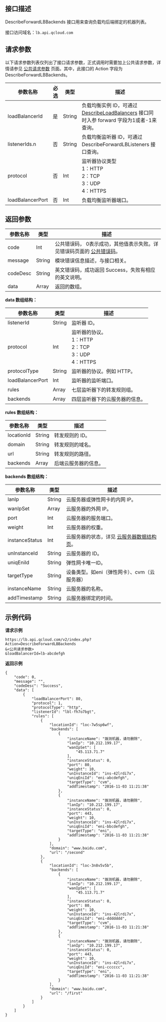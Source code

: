 ## 接口描述
DescribeForwardLBBackends 接口用来查询负载均后端绑定的机器列表。

接口访问域名：`lb.api.qcloud.com`

## 请求参数
以下请求参数列表仅列出了接口请求参数，正式调用时需要加上公共请求参数，详情请参见 [公共请求参数](https://cloud.tencent.com/document/api/214/11594) 页面。其中，此接口的 Action 字段为 DescribeForwardLBBackends。

|参数名称|必选|类型|描述|	 
|----------|------|------|----|
|loadBalancerId|是|String|负载均衡实例 ID，可通过 <a href="https://cloud.tencent.com/document/api/214/1261" title="DescribeLoadBalancers">DescribeLoadBalancers</a> 接口同时入参 forward 字段为1或者-1来查询。|
|listenerIds.n|否|String|负载均衡监听器 ID，可通过 DescribeForwardLBListeners 接口查询。|
|protocol|否|Int|监听器协议类型<br>1：HTTP<br>2：TCP<br>3：UDP<br>4：HTTPS |
|loadBalancerPort|否|Int|负载均衡监听器端口。|

## 返回参数


|参数名称|类型|描述|
|-------|---|---------------|
|code|Int|公共错误码， 0表示成功，其他值表示失败。详见错误码页面的 [公共错误码](https://cloud.tencent.com/document/api/214/11602)。|
|message|String|模块错误信息描述，与接口相关。|
|codeDesc|String|英文错误码，成功返回 Success，失败有相应的英文说明。|
|data|Array|返回的数组。|

**data 数组结构：**

|参数名称|类型|描述|
|-------|---|---------------|
|listenerId|String|监听器 ID。|
|protocol|Int|监听器的协议。<br>1：HTTP<br>2：TCP<br>3：UDP<br>4：HTTPS|
|protocolType|String|监听器的协议。例如 HTTP。|
|loadBalancerPort|Int|监听器的监听端口。|
|rules|Array|七层监听器下的转发规则组。|
|backends|Array|四层监听器下的云服务器的信息。|

**rules 数组结构：**

|参数名称|类型|描述|
|-------|---|---------------|
|locationId|String|转发规则的 ID。|
|domain|String|转发规则的域名。|
|url|String|转发规则的路径。|
|backends|Array|后端云服务器的信息。|

**backends 数组结构：**

|参数名称|类型|描述|
|-------|---|---------------|
|lanIp|String|云服务器或弹性网卡的内网 IP。|
|wanIpSet|Array|云服务器的外网 IP。|
|port|Int|云服务器的服务端口。|
|weight|Int|云服务器的权重。|
|instanceStatus|Int|云服务器的状态，详见 [云服务器数据结构页](https://cloud.tencent.com/document/api/213/15753#Instance)。|
|unInstanceId|String|云服务器的 ID。|
|uniqEniId|String|弹性网卡唯一ID。|
|targetType|String|设备类型。如eni（弹性网卡）、cvm（云服务器）|
|instanceName|String|云服务器的名称。|
|addTimestamp|String|云服务器绑定的时间。|

## 示例代码
**请求示例**
```
https://lb.api.qcloud.com/v2/index.php?Action=DescribeForwardLBBackends
&<公共请求参数>
&loadBalancerId=lb-abcdefgh
```
**返回示例**
```
{
    "code": 0,
    "message": "",
    "codeDesc": "Success",
    "data": [
        {
            "loadBalancerPort": 80,
            "protocol": 1,
            "protocolType": "http",
            "listenerId": "lbl-fh7o7bgt",
            "rules": [
                {
                    "locationId": "loc-7w5sp6wf",
                    "backends": [
                        {
                            "instanceName": "拨测机器，请勿删除",
                            "lanIp": "10.212.199.17",
                            "wanIpSet": [
                                "45.113.71.7"
                            ],
                            "instanceStatus": 0,
                            "port": 80,
                            "weight": 10,
                            "unInstanceId": "ins-42lrdi7x",
                            "uniqEniId": "eni-abcdefgh",
                            "targetType": "cvm",
                            "addTimestamp": "2016-11-03 11:21:38"
                        },
                        {
                            "instanceName": "拨测机器，请勿删除",
                            "lanIp": "10.212.199.17",
                            "instanceStatus": 0,
                            "port": 443,
                            "weight": 10,
                            "unInstanceId": "ins-42lrdi7x",
                            "uniqEniId": "eni-bbcdefgh",
                            "targetType": "eni",
                            "addTimestamp": "2016-11-03 11:21:38"
                        }
                    ],
                    "domain": "www.baidu.com",
                    "url": "/second"
                },
                {
                    "locationId": "loc-3n8v5v5b",
                    "backends": [
                        {
                            "instanceName": "拨测机器，请勿删除",
                            "lanIp": "10.212.199.17",
                            "wanIpSet": [
                                "45.113.71.7"
                            ],
                            "instanceStatus": 0,
                            "port": 80,
                            "weight": 10,
                            "unInstanceId": "ins-42lrdi7x",
                            "uniqEniId": "eni-ddddddd",
                            "targetType": "cvm",
                            "addTimestamp": "2016-11-03 11:21:38"
                        },
                        {
                            "instanceName": "拨测机器，请勿删除",
                            "lanIp": "10.212.199.17",
                            "instanceStatus": 0,
                            "port": 443,
                            "weight": 10,
                            "unInstanceId": "ins-42lrdi7x",
                            "uniqEniId": "eni-cccccc",
                            "targetType": "eni",
                            "addTimestamp": "2016-11-03 11:21:38"
                        }
                    ],
                    "domain": "www.baidu.com",
                    "url": "/first"
                }
            ]
        }
    ]
}
```

